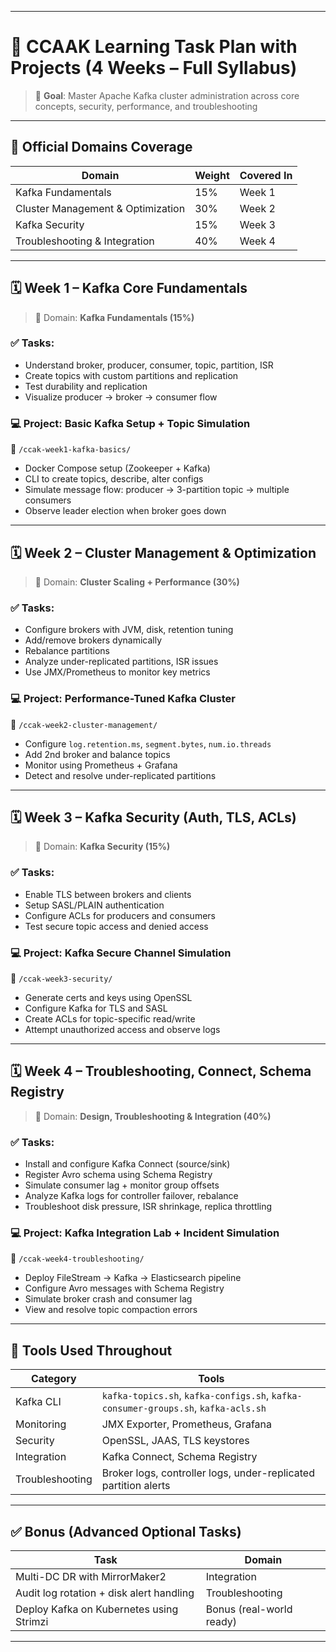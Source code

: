 
---

# 🧩 **CCAAK Learning Task Plan with Projects (4 Weeks – Full Syllabus)**  
> 🎯 **Goal**: Master Apache Kafka cluster administration across core concepts, security, performance, and troubleshooting

---

## 📘 Official Domains Coverage

| Domain                                | Weight | Covered In |
|--------------------------------------|--------|------------|
| Kafka Fundamentals                   | 15%    | Week 1     |
| Cluster Management & Optimization    | 30%    | Week 2     |
| Kafka Security                       | 15%    | Week 3     |
| Troubleshooting & Integration        | 40%    | Week 4     |

---

## 🗓️ Week 1 – Kafka Core Fundamentals
> 📘 Domain: **Kafka Fundamentals (15%)**

### ✅ Tasks:
- Understand broker, producer, consumer, topic, partition, ISR
- Create topics with custom partitions and replication
- Test durability and replication
- Visualize producer → broker → consumer flow

### 💻 **Project: Basic Kafka Setup + Topic Simulation**

📂 `/ccak-week1-kafka-basics/`
- Docker Compose setup (Zookeeper + Kafka)
- CLI to create topics, describe, alter configs
- Simulate message flow: producer → 3-partition topic → multiple consumers
- Observe leader election when broker goes down

---

## 🗓️ Week 2 – Cluster Management & Optimization
> 📘 Domain: **Cluster Scaling + Performance (30%)**

### ✅ Tasks:
- Configure brokers with JVM, disk, retention tuning
- Add/remove brokers dynamically
- Rebalance partitions
- Analyze under-replicated partitions, ISR issues
- Use JMX/Prometheus to monitor key metrics

### 💻 **Project: Performance-Tuned Kafka Cluster**

📂 `/ccak-week2-cluster-management/`
- Configure `log.retention.ms`, `segment.bytes`, `num.io.threads`
- Add 2nd broker and balance topics
- Monitor using Prometheus + Grafana
- Detect and resolve under-replicated partitions

---

## 🗓️ Week 3 – Kafka Security (Auth, TLS, ACLs)
> 📘 Domain: **Kafka Security (15%)**

### ✅ Tasks:
- Enable TLS between brokers and clients
- Setup SASL/PLAIN authentication
- Configure ACLs for producers and consumers
- Test secure topic access and denied access

### 💻 **Project: Kafka Secure Channel Simulation**

📂 `/ccak-week3-security/`
- Generate certs and keys using OpenSSL
- Configure Kafka for TLS and SASL
- Create ACLs for topic-specific read/write
- Attempt unauthorized access and observe logs

---

## 🗓️ Week 4 – Troubleshooting, Connect, Schema Registry
> 📘 Domain: **Design, Troubleshooting & Integration (40%)**

### ✅ Tasks:
- Install and configure Kafka Connect (source/sink)
- Register Avro schema using Schema Registry
- Simulate consumer lag + monitor group offsets
- Analyze Kafka logs for controller failover, rebalance
- Troubleshoot disk pressure, ISR shrinkage, replica throttling

### 💻 **Project: Kafka Integration Lab + Incident Simulation**

📂 `/ccak-week4-troubleshooting/`
- Deploy FileStream → Kafka → Elasticsearch pipeline
- Configure Avro messages with Schema Registry
- Simulate broker crash and consumer lag
- View and resolve topic compaction errors

---

## 🧰 Tools Used Throughout

| Category      | Tools |
|---------------|-------|
| Kafka CLI     | `kafka-topics.sh`, `kafka-configs.sh`, `kafka-consumer-groups.sh`, `kafka-acls.sh` |
| Monitoring    | JMX Exporter, Prometheus, Grafana |
| Security      | OpenSSL, JAAS, TLS keystores |
| Integration   | Kafka Connect, Schema Registry |
| Troubleshooting | Broker logs, controller logs, under-replicated partition alerts |

---

## ✅ Bonus (Advanced Optional Tasks)

| Task | Domain |
|------|--------|
| Multi-DC DR with MirrorMaker2 | Integration |
| Audit log rotation + disk alert handling | Troubleshooting |
| Deploy Kafka on Kubernetes using Strimzi | Bonus (real-world ready) |

---
